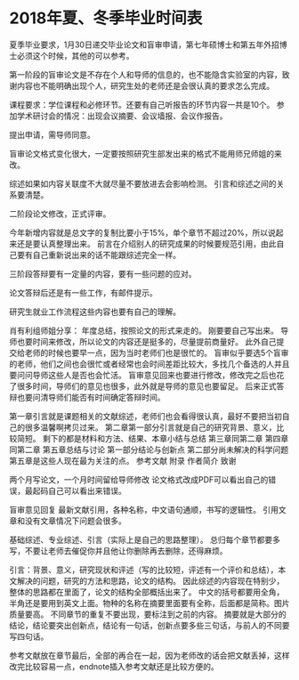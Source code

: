# 2018年夏、冬季毕业时间表

夏季毕业要求，1月30日递交毕业论文和盲审申请，第七年硕博士和第五年外招博士必须这个时候，其他的可以参考。

第一阶段的盲审论文是不存在个人和导师的信息的，也不能隐含实验室的内容，致谢内容也不能明确出现个人，研究生处的老师还是会很认真的要求怎么完成。

课程要求：学位课程和必修环节。还要有自己听报告的环节内容一共是10个。
参加学术研讨会的情况：出现会议摘要、会议墙报、会议作报告。

提出申请，需导师同意。

盲审论文格式变化很大，一定要按照研究生部发出来的格式不能用师兄师姐的来改。

综述如果如内容关联度不大就尽量不要放进去会影响检测。
引言和综述之间的关系要清楚。

二阶段论文修改，正式评审。

今年新增内容就是总文字的复制比要小于15%，单个章节不超过20%，所以说起来还是要认真整理出来。
前言在介绍别人的研究成果的时候要规范引用，由此自己要有自己重新说出来的话不能跟综述完全一样。

三阶段答辩要有一定量的内容，要有一些问题的应对。

论文答辩后还是有一些工作，有邮件提示。

研究生就业工作流程这些内容也要有自己的理解。

肖有利组师姐分享：
年度总结，按照论文的形式来走的。
刚要要自己写出来。
导师也要时间来修改，所以论文的内容还是挺多的，尽量提前商量好。
此外自己提交给老师的时候也要早一点，因为当时老师们也是很忙的。
盲审似乎要选5个盲审的老师，他们之间也会很忙或者经常也会时间差距比较大，多找几个备选的人并且要问问导师这些人是否也会忙活。
盲审意见回来也要进行修改，修改完之后也花了很多时间，导师们的意见也很多，此外就是导师的意见也要留足。
后来正式答辩也要问清导师们能否有时间确定答辩时间。


第一章引言就是课题相关的文献综述，老师们也会看得很认真，最好不要把当初自己的很多温馨啊拷贝过来。
第二章第一部分引言就是自己的研究背景、意义，比较简短。
剩下的都是材料和方法、结果、本章小结与总结
第三章同第二章
第四章同第二章
第五章总结与讨论
第一部分结论与创新点
第二部分尚未解决的科学问题
第五章是这些人现在最为关注的点。
参考文献
附录
作者简介
致谢

两个月写论文，一个月时间留给导师修改
论文格式改成PDF可以看出自己的错误，最起码自己可以看出来错误。

盲审意见回复
最新文献引用，各种名称，中文语句通顺，书写的逻辑性。
引用文章和没有文章情况下问题会很多。

基础综述、专业综述、引言（实际上是自己的思路整理）。
总归每个章节都要多写，不要让老师去催促你并且他让你删除再去删除，还得麻烦。

引言：背景、意义，研究现状和评述（写的比较短，评述有一个评价和总结），本文解决的问题，研究的方法和思路，论文的结构。
因此综述的内容现在特别少，整体的思路都在里面了，论文的结构全部概括出来了。
中文的括号都要用全角，半角还是要用到英文上面。物种的名称在摘要里面要有全称，后面都是简称。图片质量要高。
不同章节的重复不要出现，要标注到之前的内容。
摘要就是大部分的结论，结论要突出创新点，结论有一句话，创新点要多些三句话，与前人的不同要写四句话。

参考文献放在章节最后，全部的再合在一起，因为老师改的话会把文献丢掉，这样改完比较容易一点，endnote插入参考文献还是比较方便的。









